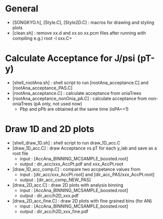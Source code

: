 # General
- [SONGKYO.h], [Style.C], [Style2D.C] : macros for drawing and styling plots
- [clean.sh] : remove xx.d and xx.so xx.pcm files after running with compiling e.g.) root -l xxx.C+

# Calculate Acceptance for J/psi (pT-y)
- [shell_rootAna.sh] : shell script to run [rootAna_acceptance.C] and [rootAna_acceptance_PAS.C]
- [rootAna_acceptance.C] : calculate acceptance from oniaTrees
- [rootAna_acceptance_nonOnia_pA.C] : calculate acceptance from non-oniaTrees (pA only, not used now)
    - Pbp and pPb are obtained at the same time (isPA==1)

# Draw 1D and 2D plots
- [shell_draw_1D.sh] : shell script to run draw_1D_acc.C
- [draw_1D_acc.C] : draw Acceptance vs pT for each y_lab and save as a root file
    - input : [AccAna_BINNING_MCSAMPLE_boosted.root] 
    - output : dir_acc/xxx_AccPt.pdf and xxx_AccPt.root
- [draw_1D_acc_comp.C] : compare two accpetance values from  
    - input : [dir_acc/xxx_AccPt.root] and [dir_acc_PAS/xxx_AccPt.root]
    - output : [dir_acc_comp_NEW_PAS]
- [drwa_2D_acc.C] : draw 2D plots with analysis binning
    - input : [AccAna_BINNING_MCSAMPLE_boosted.root] 
    - output : dir_acc/h2D_xxx.pdf
- [drwa_2D_acc_fine.C] : draw 2D plots with fine grained bins (for AN)
    - input : [AccAna_BINNING_MCSAMPLE_boosted.root] 
    - output : dir_acc/h2D_xxx_fine.pdf

